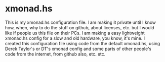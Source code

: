 # xmonad.hs
This is my xmonad.hs configuration file. I am making it private until I know how, when, why to do the stuff on github, about licenses, etc. but I would like if people us this file on their PCs. I am making a easy lightweight xmonad.hs config for a slow and old hardware, you know, it's mine.
I created this configuration file using code from the default xmonad.hs, using Derek Taylor's or DT's xmonad config and some parts of other people's code from the internet, from github also, etc. etc.
